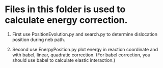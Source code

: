 # Files in this folder is used to calculate energy correction.

1. First use PositionEvolution.py and search.py to determine dislocation position during neb path.

2. Second use EnerpyPosition.py plot energy in reaction coordinate and with babel, linear, quadratic correction. (For babel correction, you should use babel to calculate elastic interaction.)
